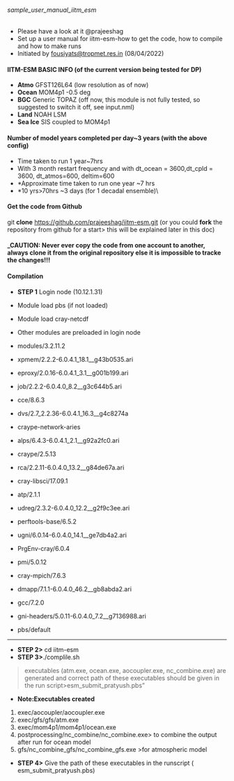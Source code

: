 ###### sample_user_manual_iitm_esm
- Please have a look at it @prajeeshag 
- Set up a user manual for iitm-esm-how to get the code, how to compile and how to make runs
- Initiated by fousiyats@tropmet.res.in (08/04/2022)

#### IITM-ESM BASIC INFO (of the current version being tested for DP)


- **Atmo**       GFST126L64 (low resolution as of now)
- **Ocean**      MOM4p1 -0.5 deg
- **BGC**        Generic TOPAZ (off now, this module is not fully tested, so suggested to switch it off, see input.nml)
- **Land**       NOAH LSM
- **Sea Ice**    SIS coupled to MOM4p1

#### Number of model years completed per day~3 years (with the above config)
- Time taken to run 1 year~7hrs
- With 3 month restart frequency and with dt_ocean = 3600,dt_cpld = 3600, dt_atmos=600, deltim=600
- *Approximate time taken to run one year ~7 hrs
- *10 yrs>70hrs ~3 days (for 1 decadal ensemble)\

#### Get the code from Github
git **clone** https://github.com/prajeeshag/iitm-esm.git 
(or you could **fork** the repository from github for a start> this will be explained later in this doc)

#### _CAUTION: Never ever copy the code from one account to another, always clone it from the original repository else it is impossible to tracke the changes!!!


#### Compilation
- **STEP 1** Login node (10.12.1.31)
- Module load pbs (if not loaded)
- Module load cray-netcdf 

 - Other modules are preloaded in login node
 - modules/3.2.11.2                             
 - xpmem/2.2.2-6.0.4.1_18.1__g43b0535.ari
 - eproxy/2.0.16-6.0.4.1_3.1__g001b199.ari       
 - job/2.2.2-6.0.4.0_8.2__g3c644b5.ari
 - cce/8.6.3                                 
 - dvs/2.7_2.2.36-6.0.4.1_16.3__g4c8274a
 - craype-network-aries                          
 - alps/6.4.3-6.0.4.1_2.1__g92a2fc0.ari
 - craype/2.5.13                                
 - rca/2.2.11-6.0.4.0_13.2__g84de67a.ari
 - cray-libsci/17.09.1                          
  - atp/2.1.1
  - udreg/2.3.2-6.0.4.0_12.2__g2f9c3ee.ari      
  - perftools-base/6.5.2
  - ugni/6.0.14-6.0.4.0_14.1__ge7db4a2.ari       
  - PrgEnv-cray/6.0.4
  - pmi/5.0.12                                  
  - cray-mpich/7.6.3
  - dmapp/7.1.1-6.0.4.0_46.2__gb8abda2.ari      
  - gcc/7.2.0
  - gni-headers/5.0.11-6.0.4.0_7.2__g7136988.ari  
  - pbs/default
----
  - **STEP 2>** cd iitm-esm
  - **STEP 3>**./complile.sh  
  >executables (atm.exe, ocean.exe, aocoupler.exe, nc_combine.exe) are generated and correct path of these executables should be given in the run script>esm_submit_pratyush.pbs”
  - **Note:Executables created**
1. exec/aocoupler/aocoupler.exe
2. exec/gfs/gfs/atm.exe
3. exec/mom4p1/mom4p1/ocean.exe
4. postprocessing/nc_combine/nc_combine.exe> to combine the output after run for ocean model
5. gfs/nc_combine_gfs/nc_combine_gfs.exe >for atmospheric model

- **STEP 4>** Give the path of these executables in the runscript ( esm_submit_pratyush.pbs) 



